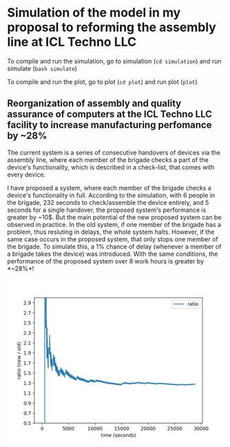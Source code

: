 # Simulation of the model in my proposal to reforming the assembly line at ICL Techno LLC

To compile and run the simulation, go to simulation (`cd simulation`) and run simulate (`bash simulate`)

To compile and run the plot, go to plot (`cd plot`) and run plot (`plot`)


## Reorganization of assembly and quality assurance of computers at the ICL Techno LLC facility to increase manufacturing perfomance by ~28%

The current system is a series of consecutive handovers of devices via the assembly line, where each member of the brigade checks a part of the device's functionality, which is described in a check-list, that comes with every device.

I have proposed a system, where each member of the brigade checks a device's functionality in full. According to the simulation, with 6 people in the brigade, 232 seconds to check/assemble the device entirely, and 5 seconds for a single handover, the proposed system's performance is greater by ~10$. But the main potential of the new proposed system can be observed in practice. In the old system, if one member of the brigade has a problem, thus resluting in delays, the whole system halts. However, if the same case occurs in the proposed system, that only stops one member of the brigade. To simulate this, a 1% chance of delay (whenever a member of a brigade takes the device) was introduced. With the same conditions, the performance of the proposed system over 8 work hours is greater by *~28%*!

![graph](https://github.com/escape13/assembly-simulation/blob/master/images/graph.png?raw=true)
